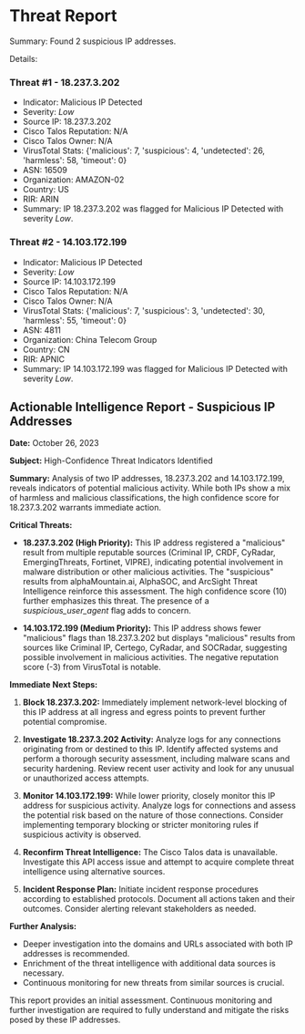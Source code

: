Threat Report
====================

Summary:
Found 2 suspicious IP addresses.

Details:

### Threat #1 - 18.237.3.202
- Indicator: Malicious IP Detected
- Severity: *Low*
- Source IP: 18.237.3.202
- Cisco Talos Reputation: N/A
- Cisco Talos Owner: N/A
- VirusTotal Stats: {'malicious': 7, 'suspicious': 4, 'undetected': 26, 'harmless': 58, 'timeout': 0}
- ASN: 16509
- Organization: AMAZON-02
- Country: US
- RIR: ARIN
- Summary: IP 18.237.3.202 was flagged for Malicious IP Detected with severity *Low*.

### Threat #2 - 14.103.172.199
- Indicator: Malicious IP Detected
- Severity: *Low*
- Source IP: 14.103.172.199
- Cisco Talos Reputation: N/A
- Cisco Talos Owner: N/A
- VirusTotal Stats: {'malicious': 7, 'suspicious': 3, 'undetected': 30, 'harmless': 55, 'timeout': 0}
- ASN: 4811
- Organization: China Telecom Group
- Country: CN
- RIR: APNIC
- Summary: IP 14.103.172.199 was flagged for Malicious IP Detected with severity *Low*.
## Actionable Intelligence Report - Suspicious IP Addresses

**Date:** October 26, 2023

**Subject:** High-Confidence Threat Indicators Identified

**Summary:**  Analysis of two IP addresses, 18.237.3.202 and 14.103.172.199, reveals indicators of potential malicious activity.  While both IPs show a mix of harmless and malicious classifications, the high confidence score for 18.237.3.202 warrants immediate action.

**Critical Threats:**

* **18.237.3.202 (High Priority):** This IP address registered a "malicious" result from multiple reputable sources (Criminal IP, CRDF, CyRadar, EmergingThreats, Fortinet, VIPRE), indicating potential involvement in malware distribution or other malicious activities.  The "suspicious" results from alphaMountain.ai, AlphaSOC, and ArcSight Threat Intelligence reinforce this assessment.  The high confidence score (10) further emphasizes this threat.  The presence of a *suspicious_user_agent* flag adds to concern.

* **14.103.172.199 (Medium Priority):** This IP address shows fewer "malicious" flags than 18.237.3.202 but displays "malicious" results from sources like Criminal IP, Certego, CyRadar, and SOCRadar, suggesting possible involvement in malicious activities.  The negative reputation score (-3) from VirusTotal is notable.


**Immediate Next Steps:**

1. **Block 18.237.3.202:** Immediately implement network-level blocking of this IP address at all ingress and egress points to prevent further potential compromise.

2. **Investigate 18.237.3.202 Activity:**  Analyze logs for any connections originating from or destined to this IP. Identify affected systems and perform a thorough security assessment, including malware scans and security hardening.  Review recent user activity and look for any unusual or unauthorized access attempts.

3. **Monitor 14.103.172.199:** While lower priority, closely monitor this IP address for suspicious activity.  Analyze logs for connections and assess the potential risk based on the nature of those connections. Consider implementing temporary blocking or stricter monitoring rules if suspicious activity is observed.

4. **Reconfirm Threat Intelligence:** The Cisco Talos data is unavailable. Investigate this API access issue and attempt to acquire complete threat intelligence using alternative sources.

5. **Incident Response Plan:** Initiate incident response procedures according to established protocols. Document all actions taken and their outcomes.  Consider alerting relevant stakeholders as needed.

**Further Analysis:**

* Deeper investigation into the domains and URLs associated with both IP addresses is recommended.
* Enrichment of the threat intelligence with additional data sources is necessary.
* Continuous monitoring for new threats from similar sources is crucial.


This report provides an initial assessment.  Continuous monitoring and further investigation are required to fully understand and mitigate the risks posed by these IP addresses.
